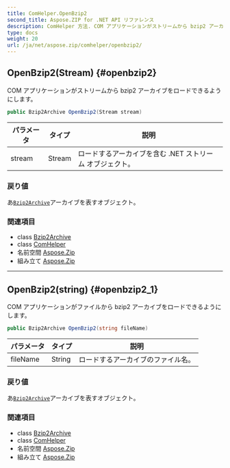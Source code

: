```yaml
---
title: ComHelper.OpenBzip2
second_title: Aspose.ZIP for .NET API リファレンス
description: ComHelper 方法. COM アプリケーションがストリームから bzip2 アーカイブをロードできるようにします
type: docs
weight: 20
url: /ja/net/aspose.zip/comhelper/openbzip2/
---
```

## OpenBzip2(Stream) {#openbzip2}

COM アプリケーションがストリームから bzip2 アーカイブをロードできるようにします。

```csharp
public Bzip2Archive OpenBzip2(Stream stream)
```

| パラメータ | タイプ | 説明 |
| --- | --- | --- |
| stream | Stream | ロードするアーカイブを含む .NET ストリーム オブジェクト。 |

### 戻り値

あ[`Bzip2Archive`](../../../aspose.zip.bzip2/bzip2archive/)アーカイブを表すオブジェクト。

### 関連項目

* class [Bzip2Archive](../../../aspose.zip.bzip2/bzip2archive/)
* class [ComHelper](../)
* 名前空間 [Aspose.Zip](../../comhelper/)
* 組み立て [Aspose.Zip](../../../)

---

## OpenBzip2(string) {#openbzip2_1}

COM アプリケーションがファイルから bzip2 アーカイブをロードできるようにします。

```csharp
public Bzip2Archive OpenBzip2(string fileName)
```

| パラメータ | タイプ | 説明 |
| --- | --- | --- |
| fileName | String | ロードするアーカイブのファイル名。 |

### 戻り値

あ[`Bzip2Archive`](../../../aspose.zip.bzip2/bzip2archive/)アーカイブを表すオブジェクト。

### 関連項目

* class [Bzip2Archive](../../../aspose.zip.bzip2/bzip2archive/)
* class [ComHelper](../)
* 名前空間 [Aspose.Zip](../../comhelper/)
* 組み立て [Aspose.Zip](../../../)


